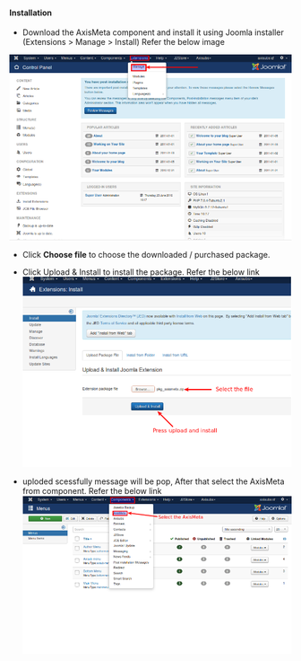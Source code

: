 #### Installation

* Download the AxisMeta component and install it using Joomla installer (Extensions > Manage > Install)
Refer the below image

![Extension Manager](./assets/images/Selection_011.png)

* Click **Choose file** to choose the downloaded / purchased package.

* Click Upload & Install to install the package.
Refer the below link
 ![Installation](./assets/images/Selection_012.png)

* uploded scessfully message will be pop, After that select the AxisMeta from component.
Refer the below link
![Axis Meta dashboard](./assets/images/Selection_013.png)